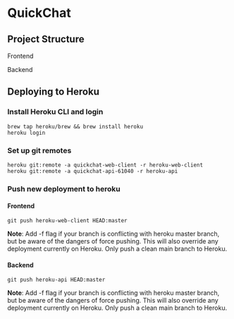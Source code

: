 # QuickChat

## Project Structure

Frontend

Backend

## Deploying to Heroku

### Install Heroku CLI and login

```
brew tap heroku/brew && brew install heroku
heroku login
```

### Set up git remotes

```
heroku git:remote -a quickchat-web-client -r heroku-web-client
heroku git:remote -a quickchat-api-61040 -r heroku-api
```

### Push new deployment to heroku

#### Frontend

```
git push heroku-web-client HEAD:master
```

**Note**: Add -f flag if your branch is conflicting with heroku master branch, but be aware of the dangers of force pushing. This will also override any deployment currently on Heroku. Only push a clean main branch to Heroku.

#### Backend

```
git push heroku-api HEAD:master
```

**Note**: Add -f flag if your branch is conflicting with heroku master branch, but be aware of the dangers of force pushing. This will also override any deployment currently on Heroku. Only push a clean main branch to Heroku.
